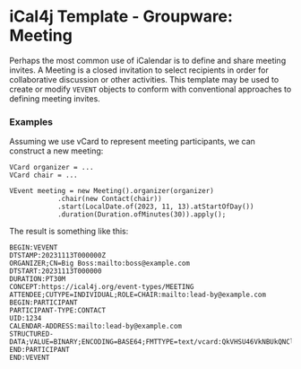 # iCal4j Template - Groupware: Meeting

Perhaps the most common use of iCalendar is to define and share meeting invites. A Meeting is a closed invitation to
select recipients in order for collaborative discussion or other activities. This template may be used to create
or modify `VEVENT` objects to conform with conventional approaches to defining meeting invites.

### Examples

Assuming we use vCard to represent meeting participants, we can construct a new meeting:

    VCard organizer = ...
    VCard chair = ...

    VEvent meeting = new Meeting().organizer(organizer)
                .chair(new Contact(chair))
                .start(LocalDate.of(2023, 11, 13).atStartOfDay())
                .duration(Duration.ofMinutes(30)).apply();

The result is something like this:

    BEGIN:VEVENT
    DTSTAMP:20231113T000000Z
    ORGANIZER;CN=Big Boss:mailto:boss@example.com
    DTSTART:20231113T000000
    DURATION:PT30M
    CONCEPT:https://ical4j.org/event-types/MEETING
    ATTENDEE;CUTYPE=INDIVIDUAL;ROLE=CHAIR:mailto:lead-by@example.com
    BEGIN:PARTICIPANT
    PARTICIPANT-TYPE:CONTACT
    UID:1234
    CALENDAR-ADDRESS:mailto:lead-by@example.com
    STRUCTURED-DATA;VALUE=BINARY;ENCODING=BASE64;FMTTYPE=text/vcard:QkVHSU46VkNBUkQNClVJRDoxMjM0DQpGTjpUZWFtIExlYWQNCkNBTEFEUlVSSTptYWlsdG86bGVhZC1ieUBleGFtcGxlLmNvbQ0KRU5EOlZDQVJEDQo=
    END:PARTICIPANT
    END:VEVENT    
